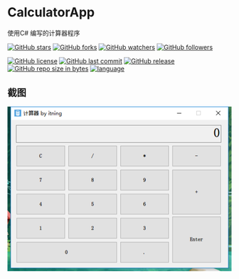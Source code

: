 # CalculatorApp

使用C# 编写的计算器程序

[![GitHub stars](https://img.shields.io/github/stars/itning/CalculatorApp.svg?style=social&label=Stars)]()
[![GitHub forks](https://img.shields.io/github/forks/itning/CalculatorApp.svg?style=social&label=Fork)]()
[![GitHub watchers](https://img.shields.io/github/watchers/itning/CalculatorApp.svg?style=social&label=Watch)]()
[![GitHub followers](https://img.shields.io/github/followers/itning.svg?style=social&label=Follow)]()

[![GitHub license](https://img.shields.io/github/license/itning/CalculatorApp.svg)](https://github.com/itning/YunShuClassSchedule/blob/master/LICENSE)
[![GitHub last commit](https://img.shields.io/github/last-commit/itning/CalculatorApp.svg)]()
[![GitHub release](https://img.shields.io/github/release/itning/CalculatorApp.svg)](https://github.com/itning/CalculatorApp/releases)
[![GitHub repo size in bytes](https://img.shields.io/github/repo-size/itning/CalculatorApp.svg)]()
[![language](https://img.shields.io/badge/language-C#-orange.svg)]()

## 截图

![](https://github.com/itning/CalculatorApp/blob/master/pic/index.png)